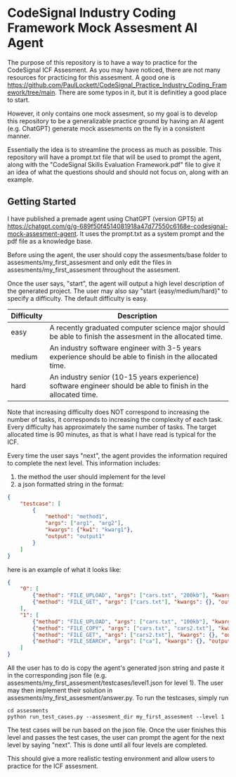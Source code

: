 # CodeSignal Industry Coding Framework Mock Assesment AI Agent

The purpose of this repository is to have a way to practice for the CodeSignal ICF Assesment. As you may have noticed, there are not many resources for practicing for this assesment. A good one is https://github.com/PaulLockett/CodeSignal_Practice_Industry_Coding_Framework/tree/main. There are some typos in it, but it is definitley a good place to start.

However, it only contains one mock assesment, so my goal is to develop this repository to be a generalizable practice ground by having an AI agent (e.g. ChatGPT) generate mock assesments on the fly in a consistent manner. 

Essentially the idea is to streamline the process as much as possible. This repository will have a prompt.txt file that will be used to prompt the agent, along with the "CodeSignal Skills Evaluation Framework.pdf" file to give it an idea of what the questions should and should not focus on, along with an example. 

## Getting Started

I have published a premade agent using ChatGPT (version GPT5) at https://chatgpt.com/g/g-689f50f4514081918a47d77550c6168e-codesignal-mock-assesment-agent.
It uses the prompt.txt as a system prompt and the pdf file as a knowledge base. 

Before using the agent, the user should copy the assesments/base folder to assesments/my_first_assesment and only edit the files in assesments/my_first_assesment throughout the assesment. 

Once the user says, "start", the agent will output a high level description of the generated project. The user may also say "start {easy/medium/hard}" to specify a difficulty. The default difficulty is easy. 

| Difficulty | Description |
|------------|-------------|
| easy       | A recently graduated computer science major should be able to finish the assesment in the allocated time. |
| medium     | An industry software engineer with 3-5 years experience should be able to finish in the allocated time. |
| hard       | An industry senior (10-15 years experience) software engineer should be able to finish in the allocated time. |

Note that increasing difficulty does NOT correspond to increasing the number of tasks, it corresponds to
increasing the complexity of each task. Every difficulty has approximately the same number of tasks. The target allocated time is 90 minutes, as that is what I have read is typical for the ICF.

Every time the user says "next", the agent provides the information required to complete
the next level. This information includes:

1. the method the user should implement for the level
2. a json formatted string in the format:

```json
{
    "testcase": [
        {
            "method": "method1", 
            "args": ["arg1", "arg2"], 
            "kwargs": {"kw1": "kwarg1"}, 
            "output": "output1"
        }
    ]
}
```

here is an example of what it looks like:

```json
{
    "0": [
        {"method": "FILE_UPLOAD", "args": ["cars.txt", "200kb"], "kwargs": {}, "output": null},
        {"method": "FILE_GET", "args": ["cars.txt"], "kwargs": {}, "output": 200}
    ],
    "1": [
        {"method": "FILE_UPLOAD", "args": ["cars.txt", "100kb"], "kwargs": {}, "output": null},
        {"method": "FILE_COPY", "args": ["cars.txt", "cars2.txt"], "kwargs": {}, "output": null},
        {"method": "FILE_GET", "args": ["cars2.txt"], "kwargs": {}, "output": 100},
        {"method": "FILE_SEARCH", "args": ["ca"], "kwargs": {}, "output": ["cars.txt", "cars2.txt"]}
    ]
}
```

All the user has to do is copy the agent's generated json string and paste it in the corresponding json file (e.g. assesments/my_first_assesment/testcases/level1.json for level 1). The user may then implement their solution in assesments/my_first_assesment/answer.py. To run the testcases, simply run

```shell
cd assesments
python run_test_cases.py --assesment_dir my_first_assesment --level 1
```

The test cases will be run based on the json file. Once the user finishes this level and passes the test cases, the user can prompt the agent for the next level by saying "next". This is done until all four levels are completed. 

This should give a more realistic testing environment and allow users to practice for the ICF assesment.

    